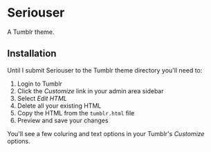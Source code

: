 # Seriouser

A Tumblr theme.

## Installation

Until I submit Seriouser to the Tumblr theme directory you'll need to:

1. Login to Tumblr
2. Click the _Customize_ link in your admin area sidebar
3. Select _Edit HTML_
4. Delete all your existing HTML
5. Copy the HTML from the `tumblr.html` file
6. Preview and save your changes

You'll see a few coluring and text options in your Tumblr's _Customize_ options.
